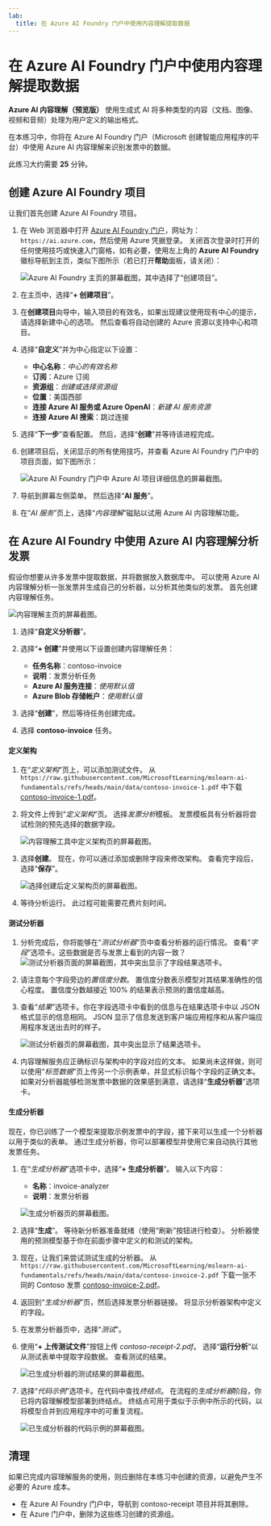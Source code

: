 ```yaml
---
lab:
  title: 在 Azure AI Foundry 门户中使用内容理解提取数据
---
```


# 在 Azure AI Foundry 门户中使用内容理解提取数据

**Azure AI 内容理解（预览版）** 使用生成式 AI 将多种类型的内容（文档、图像、视频和音频）处理为用户定义的输出格式。

在本练习中，你将在 Azure AI Foundry 门户（Microsoft 创建智能应用程序的平台）中使用 Azure AI 内容理解来识别发票中的数据。 

此练习大约需要 **25** 分钟。

## 创建 Azure AI Foundry 项目

让我们首先创建 Azure AI Foundry 项目。

1. 在 Web 浏览器中打开 [Azure AI Foundry 门户](https://ai.azure.com)，网址为：`https://ai.azure.com`，然后使用 Azure 凭据登录。 关闭首次登录时打开的任何使用技巧或快速入门窗格，如有必要，使用左上角的 **Azure AI Foundry** 徽标导航到主页，类似下图所示（若已打开**帮助**面板，请关闭）：

    ![Azure AI Foundry 主页的屏幕截图，其中选择了“创建项目”。](./media/azure-ai-foundry-home-page.png)

1. 在主页中，选择“**+ 创建项目**”。

1. 在**创建项目**向导中，输入项目的有效名，如果出现建议使用现有中心的提示，请选择新建中心的选项。 然后查看将自动创建的 Azure 资源以支持中心和项目。

1. 选择“**自定义**”并为中心指定以下设置：
    - **中心名称**：*中心的有效名称*
    - **订阅**：Azure 订阅
    - **资源组**：*创建或选择资源组*
    - **位置**：美国西部 
    - **连接 Azure AI 服务或 Azure OpenAI**：*新建 AI 服务资源*
    - **连接 Azure AI 搜索**：跳过连接

1. 选择“**下一步**”查看配置。 然后，选择“**创建**”并等待该进程完成。

1. 创建项目后，关闭显示的所有使用技巧，并查看 Azure AI Foundry 门户中的项目页面，如下图所示：

    ![Azure AI Foundry 门户中 Azure AI 项目详细信息的屏幕截图。](./media/ai-foundry-project.png)
 
1. 导航到屏幕左侧菜单。 然后选择“**AI 服务**”。

1. 在“*AI 服务*”页上，选择“*内容理解*”磁贴以试用 Azure AI 内容理解功能。

## 在 Azure AI Foundry 中使用 Azure AI 内容理解分析发票 

假设你想要从许多发票中提取数据，并将数据放入数据库中。 可以使用 Azure AI 内容理解分析一张发票并生成自己的分析器，以分析其他类似的发票。 首先创建内容理解任务。

![内容理解主页的屏幕截图。](./media/content-understanding/content-understanding-1.png)

1. 选择“**自定义分析器**”。 

1. 选择“**+ 创建**”并使用以下设置创建内容理解任务：
    - **任务名称**：contoso-invoice
    - **说明**：发票分析任务
    - **Azure AI 服务连接**：*使用默认值*
    - **Azure Blob 存储帐户**：*使用默认值*

1. 选择“**创建**”，然后等待任务创建完成。 
1. 选择 **contoso-invoice** 任务。 

#### 定义架构 

1. 在“*定义架构*”页上，可以添加测试文件。 从 `https://raw.githubusercontent.com/MicrosoftLearning/mslearn-ai-fundamentals/refs/heads/main/data/contoso-invoice-1.pdf` 中下载 [contoso-invoice-1.pdf](https://raw.githubusercontent.com/MicrosoftLearning/mslearn-ai-fundamentals/refs/heads/main/contoso-invoice-1.pdf)。 

1. 将文件上传到“*定义架构*”页。 选择*发票分析*模板。 发票模板具有分析器将尝试检测的预先选择的数据字段。 

    ![内容理解工具中定义架构页的屏幕截图。](./media/content-understanding/define-schema.png)

1. 选择**创建**。 现在，你可以通过添加或删除字段来修改架构。 查看完字段后，选择“**保存**”。

    ![选择创建后定义架构页的屏幕截图。](./media/content-understanding/define-schema-2.png)

1. 等待分析运行。 此过程可能需要花费片刻时间。

#### 测试分析器 

1. 分析完成后，你将能够在“*测试分析器*”页中查看分析器的运行情况。 查看“*字段*”选项卡。这些数据是否与发票上看到的内容一致？ 
    ![测试分析器页面的屏幕截图，其中突出显示了字段结果选项卡。](./media/content-understanding/test-analyzer-fields.png)

1. 请注意每个字段旁边的*置信度分数*。 置信度分数表示模型对其结果准确性的信心程度。 置信度分数越接近 100% 的结果表示预测的置信度越高。
1. 查看“*结果*”选项卡。你在字段选项卡中看到的信息与在结果选项卡中以 JSON 格式显示的信息相同。 JSON 显示了信息发送到客户端应用程序和从客户端应用程序发送出去时的样子。 

    ![测试分析器页的屏幕截图，其中突出显示了结果选项卡。](./media/content-understanding/test-analyzer-result.png)

1. 内容理解服务应正确标识与架构中的字段对应的文本。 如果尚未这样做，则可以使用“*标签数据*”页上传另一个示例表单，并显式标识每个字段的正确文本。 如果对分析器能够检测发票中数据的效果感到满意，请选择“**生成分析器**”选项卡。 

#### 生成分析器 

现在，你已训练了一个模型来提取示例发票中的字段，接下来可以生成一个分析器以用于类似的表单。 通过生成分析器，你可以部署模型并使用它来自动执行其他发票任务。

1. 在“*生成分析器*”选项卡中，选择“**+ 生成分析器**”。 输入以下内容： 
    - **名称**：invoice-analyzer
    - **说明**：发票分析器

    ![生成分析器页的屏幕截图。](./media/content-understanding/build-analyzer.png)

1. 选择“**生成**”。 等待新分析器准备就绪（使用“刷新”按钮进行检查）。 分析器使用的预测模型基于你在前面步骤中定义的和测试的架构。 
1. 现在，让我们来尝试测试生成的分析器。 从 `https://raw.githubusercontent.com/MicrosoftLearning/mslearn-ai-fundamentals/refs/heads/main/data/contoso-invoice-2.pdf` 下载一张不同的 Contoso 发票 [contoso-invoice-2.pdf](https://raw.githubusercontent.com/MicrosoftLearning/mslearn-ai-fundamentals/refs/heads/main/data/contoso-invoice-2.pdf)。
1. 返回到“*生成分析器*”页，然后选择发票分析器链接。 将显示分析器架构中定义的字段。
1. 在发票分析器页中，选择“*测试*”。
1. 使用“**+ 上传测试文件**”按钮上传 *contoso-receipt-2.pdf*。 选择“**运行分析**”以从测试表单中提取字段数据。 查看测试的结果。

    ![已生成分析器的测试结果的屏幕截图。](./media/content-understanding/build-analyzer-2.png)

1. 选择“*代码示例*”选项卡。在代码中查找*终结点*。 在流程的*生成分析器*阶段，你已将内容理解模型部署到终结点。 终结点可用于类似于示例中所示的代码，以将模型合并到应用程序中的可重复流程。  

    ![已生成分析器的代码示例的屏幕截图。](./media/content-understanding/code-example.png)

## 清理

如果已完成内容理解服务的使用，则应删除在本练习中创建的资源，以避免产生不必要的 Azure 成本。

- 在 Azure AI Foundry 门户中，导航到 contoso-receipt 项目并将其删除。
- 在 Azure 门户中，删除为这些练习创建的资源组。